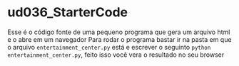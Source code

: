 # ud036_StarterCode
Esse é o código fonte de uma pequeno programa que gera um arquivo html e o abre em um navegador
Para rodar o programa bastar ir na pasta em que o arquivo `entertainment_center.py` está e escrever o seguinto `python entertainment_center.py`, feito isso você vera o resultado no seu browser
